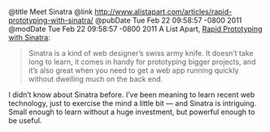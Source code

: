 @title Meet Sinatra
@link http://www.alistapart.com/articles/rapid-prototyping-with-sinatra/
@pubDate Tue Feb 22 09:58:57 -0800 2011
@modDate Tue Feb 22 09:58:57 -0800 2011
A List Apart, <a href="http://www.alistapart.com/articles/rapid-prototyping-with-sinatra/">Rapid Prototyping with Sinatra</a>:

<blockquote>Sinatra is a kind of web designer’s swiss army knife. It doesn’t take long to learn, it comes in handy for prototyping bigger projects, and it’s also great when you need to get a web app running quickly without dwelling much on the back end.</blockquote>

I didn’t know about Sinatra before. I’ve been meaning to learn recent web technology, just to exercise the mind a little bit — and Sinatra is intriguing. Small enough to learn without a huge investment, but powerful enough to be useful.
